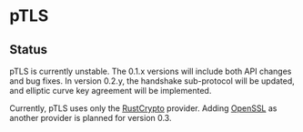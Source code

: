 # pTLS

## Status
pTLS is currently unstable. The 0.1.x versions will include both API changes
and bug fixes. In version 0.2.y, the handshake sub-protocol will be updated,
and elliptic curve key agreement will be implemented.

Currently, pTLS uses only the [RustCrypto](https://github.com/rustcrypto) 
provider. Adding [OpenSSL](https://crates.io/crates/openssl) as another
provider is planned for version 0.3.
